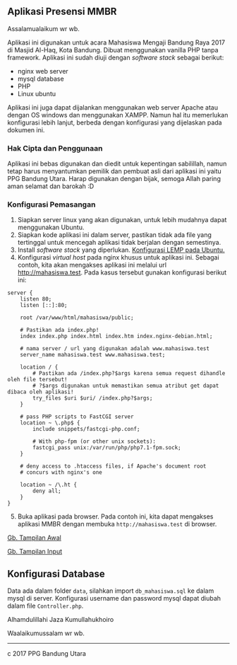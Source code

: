 ## Aplikasi Presensi MMBR

Assalamualaikum wr wb.

Aplikasi ini digunakan untuk acara Mahasiswa Mengaji Bandung Raya 2017 di Masjid Al-Haq, Kota Bandung. Dibuat menggunakan vanilla PHP tanpa framework. Aplikasi ini sudah diuji dengan _software stack_ sebagai berikut:
* nginx web server
* mysql database
* PHP
* Linux ubuntu

Aplikasi ini juga dapat dijalankan menggunakan web server Apache atau dengan OS windows dan menggunakan XAMPP. Namun hal itu memerlukan konfigurasi lebih lanjut, berbeda dengan konfigurasi yang dijelaskan pada dokumen ini.

### Hak Cipta dan Penggunaan
Aplikasi ini bebas digunakan dan diedit untuk kepentingan sabilillah, namun tetap harus menyantumkan pemilik dan pembuat asli dari aplikasi ini yaitu PPG Bandung Utara. Harap digunakan dengan bijak, semoga Allah paring aman selamat dan barokah :D

### Konfigurasi Pemasangan
1. Siapkan server linux yang akan digunakan, untuk lebih mudahnya dapat menggunakan Ubuntu.
2. Siapkan kode aplikasi ini dalam server, pastikan tidak ada file yang tertinggal untuk mencegah aplikasi tidak berjalan dengan semestinya.
3. Install _software stack_ yang diperlukan. [Konfigurasi LEMP pada Ubuntu.](https://www.digitalocean.com/community/tutorials/how-to-install-linux-nginx-mysql-php-lemp-stack-ubuntu-18-04)
4. Konfigurasi _virtual host_ pada nginx khusus untuk aplikasi ini. Sebagai contoh, kita akan mengakses aplikasi ini melalui url http://mahasiswa.test. Pada kasus tersebut gunakan konfigurasi berikut ini:
```
server {
	listen 80;
	listen [::]:80;

	root /var/www/html/mahasiswa/public;

	# Pastikan ada index.php!
	index index.php index.html index.htm index.nginx-debian.html;

	# nama server / url yang digunakan adalah www.mahasiswa.test
    server_name mahasiswa.test www.mahasiswa.test;

	location / {
		# Pastikan ada /index.php?$args karena semua request dihandle oleh file tersebut!
        # ?$args digunakan untuk memastikan semua atribut get dapat dibaca oleh aplikasi!
		try_files $uri $uri/ /index.php?$args;
	}

	# pass PHP scripts to FastCGI server
	location ~ \.php$ {
		include snippets/fastcgi-php.conf;
	
		# With php-fpm (or other unix sockets):
		fastcgi_pass unix:/var/run/php/php7.1-fpm.sock;
	}

	# deny access to .htaccess files, if Apache's document root
	# concurs with nginx's one
	
	location ~ /\.ht {
		deny all;
	}
}
```
5. Buka aplikasi pada browser. Pada contoh ini, kita dapat mengakses aplikasi MMBR dengan membuka `http://mahasiswa.test` di browser.

[Gb. Tampilan Awal](doc/tampilan_awal.png)

[Gb. Tampilan Input](doc/tampilan_input.png)

## Konfigurasi Database
Data ada dalam folder `data`, silahkan import `db_mahasiswa.sql` ke dalam mysql di server. Konfigurasi username dan password mysql dapat diubah dalam file `Controller.php`.


Alhamdulillahi Jaza Kumullahukhoiro

Waalaikumussalam wr wb.

____
c 2017 PPG Bandung Utara